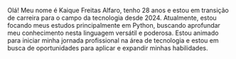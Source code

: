 Olá! Meu nome é Kaique Freitas Alfaro, tenho 28 anos e estou em transição de carreira para o campo da tecnologia desde 2024. Atualmente, estou focando meus estudos principalmente em Python, buscando aprofundar meu conhecimento nesta linguagem versátil e poderosa. Estou animado para iniciar minha jornada profissional na área de tecnologia e estou em busca de oportunidades para aplicar e expandir minhas habilidades.

<!--
**KaiqueAlfaro/KaiqueAlfaro** is a ✨ _special_ ✨ repository because its `README.md` (this file) appears on your GitHub profile.

Here are some ideas to get you started:

- 🔭 I’m currently working on ...
- 🌱 I’m currently learning ...
- 👯 I’m looking to collaborate on ...
- 🤔 I’m looking for help with ...
- 💬 Ask me about ...
- 📫 How to reach me: ...
- 😄 Pronouns: ...
- ⚡ Fun fact: ...
-->
